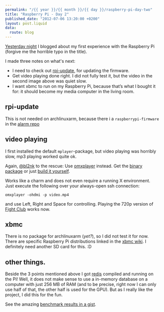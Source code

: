 ```yaml
---
permalink: "/{{ year }}/{{ month }}/{{ day }}/raspberry-pi-day-two"
title: "Raspberry Pi - Day 2"
published_date: "2012-07-06 13:20:00 +0200"
layout: post.liquid
data:
  route: blog
---
```

[Yesterday night](http://fnordig.de/2012/07/05/raspberry-pia-guick-guide-to-a-successfull-start/)
 I blogged about my first experience with the Raspberry Pi (forgive me the horrible typo in the title).


I made three notes on what's next:

* I need to check out [rpi-update](https://github.com/Hexxeh/rpi-update), for updating the firmware.
* Get video playing done right. I did not fully test it, but the video in the second image above was quiet slow.
* I want xbmc to run on my Raspberry Pi, because that’s what I bought it for: it should become my media computer in the living room.

## rpi-update

This is not needed on archlinuxarm, because there i a `raspberrypi-firmware` in the
[alarm repo](http://eu.mirror.archlinuxarm.org/arm/alarm/)

## video playing

I first installed the default `mplayer`-package, but video playing was horribly
slow, mp3 playing worked quite ok.

Again, [@bl2nk](http://twitter.com/bl2nk) to the rescue: Use [omxplayer][] instead.
Get the [binary package][omxplayer-aur] or just [build it yourself][omxplayer-git].

Works like a charm and does not even require a running X environment. Just execute the following over your always-open ssh connection:

    omxplayer -ohdmi -p video.mp4

and use Left, Right and Space for controlling. Playing the 720p version of [Fight Club](http://www.imdb.com/title/tt0137523/) works now.


## xbmc

There is no package for archlinuxarm (_yet?_), so I did not test it for now.
There are specific Raspberry Pi distributions linked in the
[xbmc wiki](http://wiki.xbmc.org/index.php?title=Raspberry_Pi).
I definitely need another SD card for this. :D

## other things.

Beside the 3 points mentioned above I got [redis][] compiled and running on the
Pi! Well, it does not make sense to use a in-memory database on a computer with
just 256 MB of RAM (and to be precise, right now I can only use half of that,
the other half is used for the GPU). But as I really like the project, I did this for the fun.

See the amazing [benchmark results in a gist](https://gist.github.com/3056659).


[omxplayer]: https://github.com/huceke/omxplayer
[omxplayer-aur]: https://aur.archlinux.org/packages.php?ID=59053
[omxplayer-git]: http://aur.archlinux.org/packages.php?ID=59770
[redis]: https://github.com/antirez/redis

